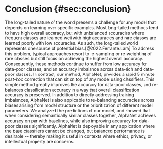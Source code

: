 # Conclusion {#sec:conclusion}

The long-tailed nature of the world presents a challenge for any model
that depends on learning over specific examples. Most long-tailed
methods tend to have high overall accuracy, but with unbalanced
accuracies where frequent classes are learned well with high accuracies
and rare classes are learned poorly with low accuracies. As such, the
long-tailed world represents one source of potential
bias.[@2022.Ferrante.Lara] To address this problem, typical approaches
resort to re-sampling or re-weighting of rare classes but still focus on
achieving the highest overall accuracy. Consequently, these methods
continue to suffer from low accuracy for data-poor classes, and an
accuracy imbalance across data-rich and data-poor classes. In contrast,
our method, AlphaNet, provides a rapid 5 minute _post-hoc_ correction
that can sit on top of any model using classifiers. This simple method
greatly improves the accuracy for data-poor classes, and re-balances
classification accuracy in a way that overall classification accuracy is
preserved. In addition to directly addressing training imbalances,
AlphaNet is also applicable to re-balancing accuracies across biases
arising from model structure or the prioritization of different model
parameters. We analyzed the predictions of our model, and showed that
when considering semantically similar classes together, AlphaNet
achieves accuracy on par with baselines, while also improving accuracy
for data-poor classes significantly. AlphaNet is deployable in any
application where the base classifiers cannot be changed, but balanced
performance is desirable -- thereby making it useful in contexts where
ethics, privacy, or intellectual property are concerns.
